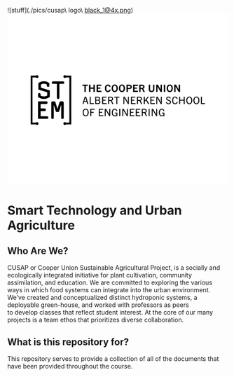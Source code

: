 ![stuff](./pics/cusap\ logo\ black_1@4x.png)
![enter image description here](./pics/summer_stem_logo.png) 
# Smart Technology and Urban Agriculture
 ## Who Are We?
 CUSAP or Cooper Union Sustainable Agricultural Project, is a socially and ecologically integrated initiative for plant cultivation, community assimilation, and education. We are committed to exploring the various ways in which food systems can integrate into the urban environment. We’ve created and conceptualized distinct hydroponic systems, a deployable green-house, and worked with professors as peers  
to develop classes that reflect student interest. At the core of our many projects is a team ethos that prioritizes  diverse collaboration.

## What is this repository for?
This repository serves to provide a collection of all of the documents that have been provided throughout the course. 

